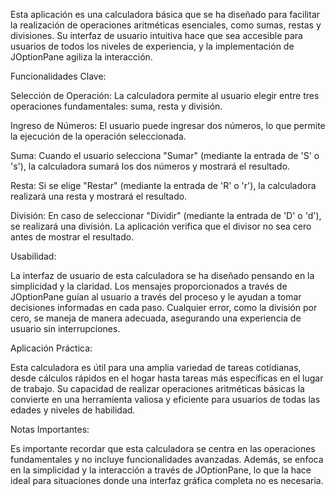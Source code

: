 Esta aplicación es una calculadora básica que se ha diseñado para facilitar la realización de operaciones aritméticas esenciales, como sumas, restas y divisiones. Su interfaz de usuario intuitiva hace que sea accesible para usuarios de todos los niveles de experiencia, y la implementación de JOptionPane agiliza la interacción.

Funcionalidades Clave:

Selección de Operación: La calculadora permite al usuario elegir entre tres operaciones fundamentales: suma, resta y división.

Ingreso de Números: El usuario puede ingresar dos números, lo que permite la ejecución de la operación seleccionada.

Suma: Cuando el usuario selecciona "Sumar" (mediante la entrada de 'S' o 's'), la calculadora sumará los dos números y mostrará el resultado.

Resta: Si se elige "Restar" (mediante la entrada de 'R' o 'r'), la calculadora realizará una resta y mostrará el resultado.

División: En caso de seleccionar "Dividir" (mediante la entrada de 'D' o 'd'), se realizará una división. La aplicación verifica que el divisor no sea cero antes de mostrar el resultado.

Usabilidad:

La interfaz de usuario de esta calculadora se ha diseñado pensando en la simplicidad y la claridad. Los mensajes proporcionados a través de JOptionPane guían al usuario a través del proceso y le ayudan a tomar decisiones informadas en cada paso. Cualquier error, como la división por cero, se maneja de manera adecuada, asegurando una experiencia de usuario sin interrupciones.

Aplicación Práctica:

Esta calculadora es útil para una amplia variedad de tareas cotidianas, desde cálculos rápidos en el hogar hasta tareas más específicas en el lugar de trabajo. Su capacidad de realizar operaciones aritméticas básicas la convierte en una herramienta valiosa y eficiente para usuarios de todas las edades y niveles de habilidad.

Notas Importantes:

Es importante recordar que esta calculadora se centra en las operaciones fundamentales y no incluye funcionalidades avanzadas. Además, se enfoca en la simplicidad y la interacción a través de JOptionPane, lo que la hace ideal para situaciones donde una interfaz gráfica completa no es necesaria.
